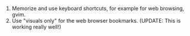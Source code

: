 1) Memorize and use keyboard shortcuts, for example for web browsing, gvim.
2) Use "visuals only" for the web browser bookmarks. (UPDATE: This is working really well!) 
